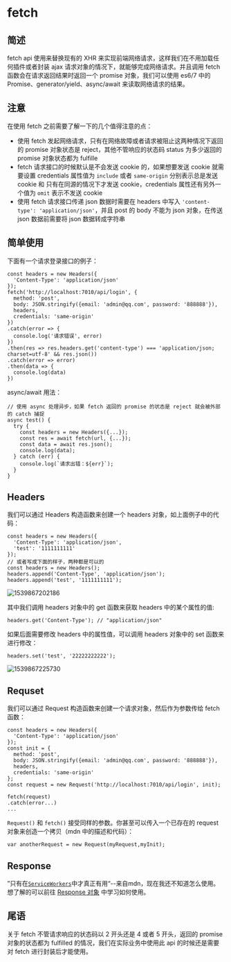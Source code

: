 # fetch

## 简述

fetch api 使用来替换现有的 XHR 来实现前端网络请求，这样我们在不用加载任何插件或者封装 ajax 请求对象的情况下，就能够完成网络请求。并且调用 fetch 函数会在请求返回结果时返回一个 promise 对象，我们可以使用 es6/7 中的 Promise、generator/yield、async/await 来读取网络请求的结果。

## 注意

在使用 fetch 之前需要了解一下的几个值得注意的点：

- 使用 fetch 发起网络请求，只有在网络故障或者请求被阻止这两种情况下返回的 promise 对象状态是 reject，其他不管响应的状态码 status 为多少返回的 promise 对象状态都为 fulfille
- fetch 请求接口的时候默认是不会发送 cookie 的，如果想要发送 cookie 就需要设置 credentials 属性值为 `include` 或者 `same-origin` 分别表示总是发送 cookie 和 只有在同源的情况下才发送 cookie，credentials 属性还有另外一个值为 `omit` 表示不发送 cookie
- 使用 fetch 请求接口传递 json 数据时需要在 headers 中写入 `'content-type': 'application/json'`，并且 post 的 body 不能为 json 对象，在传送 json 数据前需要将 json 数据转成字符串

## 简单使用

下面有一个请求登录接口的例子：

```
const headers = new Headers({
  'Content-Type': 'application/json'
});
fetch('http://localhost:7010/api/login', {
  method: 'post',
  body: JSON.stringify({email: 'admin@qq.com', password: '888888'}),
  headers,
  credentials: 'same-origin'
})
.catch(error => {
  console.log('请求错误', error)
})
.then(res => res.headers.get('content-type') === 'application/json; charset=utf-8' && res.json())
.catch(error => error)
.then(data => {
  console.log(data)
})
```

async/await 用法：

```
// 使用 async 处理异步，如果 fetch 返回的 promise 的状态是 reject 就会被外部的 catch 捕捉
async test() {
  try {
    const headers = new Headers({...});
    const res = await fetch(url, {...});
    const data = await res.json();
    console.log(data);
  } catch (err) {
    console.log(`请求出错：${err}`);
  }
}
```

## Headers 

我们可以通过 Headers 构造函数来创建一个 headers 对象，如上面例子中的代码：

```
const headers = new Headers({
  'Content-Type': 'application/json',
  'test': '1111111111'
});
// 或者写成下面的样子，两种都是可以的
const headers = new Headers();
headers.append('Content-Type', 'application/json');
headers.append('test', '1111111111');
```

![1539867202186](http://testduan.oss-cn-beijing.aliyuncs.com/blog-img/1539867202186.png)

其中我们调用 headers 对象中的 get 函数来获取 headers 中的某个属性的值:

```
headers.get('Content-Type'); // "application/json"
```

如果后面需要修改 headers 中的属性值，可以调用 headers 对象中的 set 函数来进行修改：

```
headers.set('test', '22222222222');
```

![1539867225730](http://testduan.oss-cn-beijing.aliyuncs.com/blog-img/1539867225730.png)



## Requset

我们可以通过 Request 构造函数来创建一个请求对象，然后作为参数传给 fetch 函数：

```
const headers = new Headers({
  'Content-Type': 'application/json'
});
const init = {
  method: 'post',
  body: JSON.stringify({email: 'admin@qq.com', password: '888888'}),
  headers,
  credentials: 'same-origin'
};
const request = new Request('http://localhost:7010/api/login', init);

fetch(request)
.catch(error...)
...
```

`Request()` 和 `fetch()` 接受同样的参数。你甚至可以传入一个已存在的 request 对象来创造一个拷贝（mdn 中的描述和代码）：

```
var anotherRequest = new Request(myRequest,myInit);
```

## Response

”只有在[`ServiceWorkers`](https://developer.mozilla.org/zh-CN/docs/Web/API/ServiceWorker_API)中才真正有用“--来自mdn，现在我还不知道怎么使用。想了解的可以前往 [Response 对象](https://developer.mozilla.org/zh-CN/docs/Web/API/Fetch_API/Using_Fetch#Response_%E5%AF%B9%E8%B1%A1) 中学习如何使用。

## 尾语

关于 fetch 不管请求响应的状态码以 2 开头还是 4 或者 5 开头，返回的 promise 对象的状态都为 fulfilled 的情况，我们在实际业务中使用此 api 的时候还是需要对 fetch 进行封装后才能使用。







